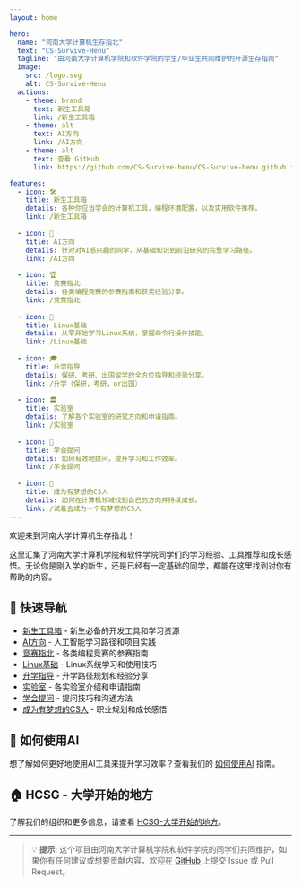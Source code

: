```yaml
---
layout: home

hero:
  name: "河南大学计算机生存指北"
  text: "CS-Survive-Henu"
  tagline: "由河南大学计算机学院和软件学院的学生/毕业生共同维护的开源生存指南"
  image:
    src: /logo.svg
    alt: CS-Survive-Henu
  actions:
    - theme: brand
      text: 新生工具箱
      link: /新生工具箱
    - theme: alt
      text: AI方向
      link: /AI方向
    - theme: alt
      text: 查看 GitHub
      link: https://github.com/CS-Survive-henu/CS-Survive-henu.github.io

features:
  - icon: 🛠️
    title: 新生工具箱
    details: 各种你应当学会的计算机工具，编程环境配置，以及实用软件推荐。
    link: /新生工具箱
  
  - icon: 🤖
    title: AI方向
    details: 针对对AI感兴趣的同学，从基础知识到前沿研究的完整学习路径。
    link: /AI方向
  
  - icon: 🏆
    title: 竞赛指北
    details: 各类编程竞赛的参赛指南和获奖经验分享。
    link: /竞赛指北
  
  - icon: 🐧
    title: Linux基础
    details: 从零开始学习Linux系统，掌握命令行操作技能。
    link: /Linux基础
  
  - icon: 🎓
    title: 升学指导
    details: 保研、考研、出国留学的全方位指导和经验分享。
    link: /升学（保研，考研，or出国）
  
  - icon: 🏛️
    title: 实验室
    details: 了解各个实验室的研究方向和申请指南。
    link: /实验室
  
  - icon: 💭
    title: 学会提问
    details: 如何有效地提问，提升学习和工作效率。
    link: /学会提问
  
  - icon: 🌟
    title: 成为有梦想的CS人
    details: 如何在计算机领域找到自己的方向并持续成长。
    link: /试着去成为一个有梦想的CS人
---
```


欢迎来到河南大学计算机生存指北！

这里汇集了河南大学计算机学院和软件学院同学们的学习经验、工具推荐和成长感悟。无论你是刚入学的新生，还是已经有一定基础的同学，都能在这里找到对你有帮助的内容。

## 🎯 快速导航

- [新生工具箱](/新生工具箱) - 新生必备的开发工具和学习资源
- [AI方向](/AI方向) - 人工智能学习路径和项目实践
- [竞赛指北](/竞赛指北) - 各类编程竞赛的参赛指南
- [Linux基础](/Linux基础) - Linux系统学习和使用技巧
- [升学指导](/升学（保研，考研，or出国）) - 升学路径规划和经验分享
- [实验室](/实验室) - 各实验室介绍和申请指南
- [学会提问](/学会提问) - 提问技巧和沟通方法
- [成为有梦想的CS人](/试着去成为一个有梦想的CS人) - 职业规划和成长感悟

## 🤝 如何使用AI

想了解如何更好地使用AI工具来提升学习效率？查看我们的 [如何使用AI](/如何使用AI) 指南。

## 🏠 HCSG - 大学开始的地方

了解我们的组织和更多信息，请查看 [HCSG-大学开始的地方](/HCSG‐大学开始的地方)。

---

> 💡 **提示**: 这个项目由河南大学计算机学院和软件学院的同学们共同维护，如果你有任何建议或想要贡献内容，欢迎在 [GitHub](https://github.com/CS-Survive-henu/CS-Survive-henu.github.io) 上提交 Issue 或 Pull Request。
